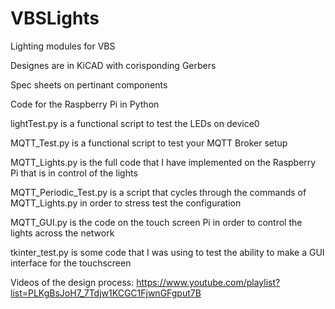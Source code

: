# VBSLights
Lighting modules for VBS

Designes are in KiCAD with corisponding Gerbers

Spec sheets on pertinant components

Code for the Raspberry Pi in Python

lightTest.py is a functional script to test the LEDs on device0

MQTT_Test.py is a functional script to test your MQTT Broker setup

MQTT_Lights.py is the full code that I have implemented on the Raspberry Pi that is in control of the lights

MQTT_Periodic_Test.py is a script that cycles through the commands of MQTT_Lights.py in order to stress test the configuration

MQTT_GUI.py is the code on the touch screen Pi in order to control the lights across the network

tkinter_test.py is some code that I was using to test the ability to make a GUI interface for the touchscreen

Videos of the design process:  https://www.youtube.com/playlist?list=PLKgBsJoH7_7Tdjw1KCGC1FjwnGFgput7B
